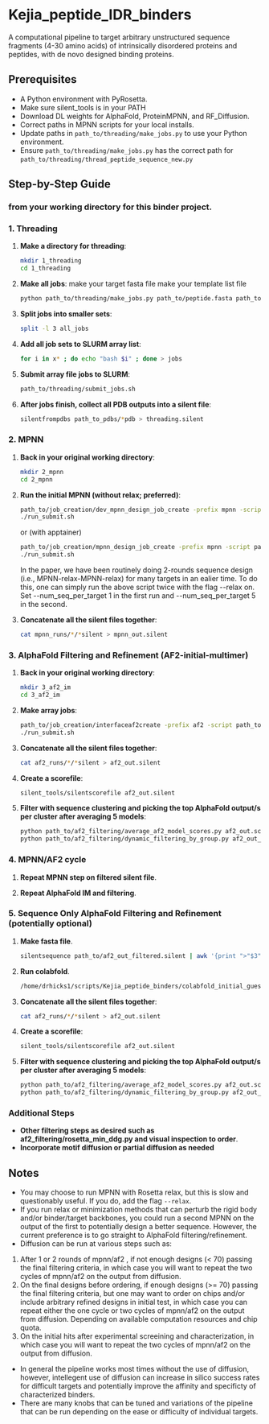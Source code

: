 # Kejia_peptide_IDR_binders

A computational pipeline to target arbitrary unstructured sequence fragments (4-30 amino acids) of intrinsically disordered proteins and peptides, with de novo designed binding proteins.

## Prerequisites

- A Python environment with PyRosetta.
- Make sure silent_tools is in your PATH
- Download DL weights for AlphaFold, ProteinMPNN, and RF_Diffusion.
- Correct paths in MPNN scripts for your local installs.
- Update paths in `path_to/threading/make_jobs.py` to use your Python environment.
- Ensure `path_to/threading/make_jobs.py` has the correct path for `path_to/threading/thread_peptide_sequence_new.py`

## Step-by-Step Guide

### from your working directory for this binder project.

### 1. Threading

1. **Make a directory for threading**:
    ```sh
    mkdir 1_threading
    cd 1_threading
    ```

2. **Make all jobs**:
    make your target fasta file
    make your template list file
    ```sh
    python path_to/threading/make_jobs.py path_to/peptide.fasta path_to/templates.list | sort -R > all_jobs
    ```

3. **Split jobs into smaller sets**:
    ```sh
    split -l 3 all_jobs
    ```

4. **Add all job sets to SLURM array list**:
    ```sh
    for i in x* ; do echo "bash $i" ; done > jobs
    ```

5. **Submit array file jobs to SLURM**:
    ```sh
    path_to/threading/submit_jobs.sh
    ```

6. **After jobs finish, collect all PDB outputs into a silent file**:
    ```sh
    silentfrompdbs path_to_pdbs/*pdb > threading.silent
    ```

### 2. MPNN

1. **Back in your original working directory**:
    ```sh
    mkdir 2_mpnn
    cd 2_mpnn
    ```

2. **Run the initial MPNN (without relax; preferred)**:
    ```sh
    path_to/job_creation/dev_mpnn_design_job_create -prefix mpnn -script path_to/mpnn_git_repo/design_scripts/killer_mpnn_interface_design.py -p cpu -t 12:00:00 -mem 5 -cpus 1 -conda path_to/env/mpnn_pyro -structs_per_job 100 -silent path_to/threading.silent -args "--num_seq_per_target 5 --max_out 5 --sampling_temp 0.1"
    ./run_submit.sh
    ```

    or (with apptainer)
    ```sh
    path_to/job_creation/mpnn_design_job_create -prefix mpnn -script path_to/mpnn_git_repo/design_scripts/killer_mpnn_interface_design.py -p cpu -t 12:00:00 -mem 5 -cpus 1 -apptainer path_to/your_apptainer -structs_per_job 100 -silent path_to/threading.silent -args "--num_seq_per_target 5 --max_out 5 --sampling_temp 0.1"
    ./run_submit.sh
    ```

    In the paper, we have been routinely doing 2-rounds sequence design (i.e., MPNN-relax-MPNN-relax) for many targets in an ealier time. To do this, one can simply run the above script twice with the flag --relax on. Set --num_seq_per_target 1 in the first run and --num_seq_per_target 5 in the second.
    

4. **Concatenate all the silent files together**:
    ```sh
    cat mpnn_runs/*/*silent > mpnn_out.silent
    ```

### 3. AlphaFold Filtering and Refinement (AF2-initial-multimer)

1. **Back in your original working directory**:
    ```sh
    mkdir 3_af2_im
    cd 3_af2_im
    ```

2. **Make array jobs**:
    ```sh
    path_to/job_creation/interfaceaf2create -prefix af2 -script path_to/colabfold_initial_guess/AlphaFold2_initial_guess_multimer.py -silent ../2_mpnn/mpnn_out.silent -gres "gpu:1" -apptainer /home/drhicks1/scripts/Kejia_peptide_binders/colabfold_initial_guess/make_apptainer/colab_fold_ig.sif -structs_per_job 300 -p gpu-bf -t 06:00:00
    ./run_submit.sh
    ```

3. **Concatenate all the silent files together**:
    ```sh
    cat af2_runs/*/*silent > af2_out.silent
    ```

4. **Create a scorefile**:
    ```sh
    silent_tools/silentscorefile af2_out.silent
    ```

5. **Filter with sequence clustering and picking the top AlphaFold output/s per cluster after averaging 5 models**:
    ```sh
    python path_to/af2_filtering/average_af2_model_scores.py af2_out.sc > af2_out_averaged.sc
    python path_to/af2_filtering/dynamic_filtering_by_group.py af2_out_averaged.sc af2_out.silent
    ```

### 4. MPNN/AF2 cycle
1. **Repeat MPNN step on filtered silent file**.

2. **Repeat AlphaFold IM and filtering**.

### 5. Sequence Only AlphaFold Filtering and Refinement (potentially optional)
1. **Make fasta file**.
    ```sh
    silentsequence path_to/af2_out_filtered.silent | awk '{print ">"$3"\n"$1":"$2}' > colabfold_input.fasta
    ```
    
2. **Run colabfold**.
    ```sh
    /home/drhicks1/scripts/Kejia_peptide_binders/colabfold_initial_guess/make_apptainer/colab_fold_ig.sif AlphaFold2_jupyter-batch_hack_new_v2.py --fasta colabfold_input.fasta --num_recycles 10
    ```

3. **Concatenate all the silent files together**:
    ```sh
    cat af2_runs/*/*silent > af2_out.silent
    ```

4. **Create a scorefile**:
    ```sh
    silent_tools/silentscorefile af2_out.silent
    ```

5. **Filter with sequence clustering and picking the top AlphaFold output/s per cluster after averaging 5 models**:
    ```sh
    python path_to/af2_filtering/average_af2_model_scores.py af2_out.sc > af2_out_averaged.sc
    python path_to/af2_filtering/dynamic_filtering_by_group.py af2_out_averaged.sc af2_out.silent --not_initial_guess
    ```

### Additional Steps

- **Other filtering steps as desired such as af2_filtering/rosetta_min_ddg.py and visual inspection to order**.
- **Incorporate motif diffusion or partial diffusion as needed**

## Notes

- You may choose to run MPNN with Rosetta relax, but this is slow and questionably useful. If you do, add the flag `--relax`.
- If you run relax or minimization methods that can perturb the rigid body and/or binder/target backbones, you could run a second MPNN on the output of the first to potentially design a better sequence. However, the current preference is to go straight to AlphaFold filtering/refinement.
- Diffusion can be run at various steps such as:
1. After 1 or 2 rounds of mpnn/af2 , if not enough designs (< 70) passing the final filtering criteria, in which case you will want to repeat the two cycles of mpnn/af2 on the output from diffusion.
2. On the final designs before ordering, if enough designs (>= 70) passing the final filtering criteria, but one may want to order on chips and/or include arbitrary refined designs in initial test, in which case you can repeat either the one cycle or two cycles of mpnn/af2 on the output from diffusion. Depending on available computation resources and chip quota.
3. On the initial hits after experimental screeining and characterization, in which case you will want to repeat the two cycles of mpnn/af2 on the output from diffusion.
- In general the pipeline works most times without the use of diffusion, however, intellegent use of diffusion can increase in silico success rates for difficult targets and potentially improve the affinity and specificty of characterized binders.
- There are many knobs that can be tuned and variations of the pipeline that can be run depending on the ease or difficulty of individual targets.

